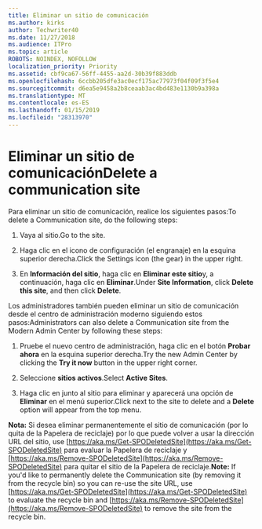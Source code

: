 ```yaml
---
title: Eliminar un sitio de comunicación
ms.author: kirks
author: Techwriter40
ms.date: 11/27/2018
ms.audience: ITPro
ms.topic: article
ROBOTS: NOINDEX, NOFOLLOW
localization_priority: Priority
ms.assetid: cbf9ca67-56ff-4455-aa2d-30b39f883ddb
ms.openlocfilehash: 6ccbb205dfe3ac0ecf175ac77973f04f09f3f5e4
ms.sourcegitcommit: d6ea5e9458a2b8ceaab3ac4bd483e1130b9a398a
ms.translationtype: MT
ms.contentlocale: es-ES
ms.lasthandoff: 01/15/2019
ms.locfileid: "28313970"
---
```

# <a name="delete-a-communication-site"></a><span data-ttu-id="8cf78-102">Eliminar un sitio de comunicación</span><span class="sxs-lookup"><span data-stu-id="8cf78-102">Delete a communication site</span></span>

<span data-ttu-id="8cf78-103">Para eliminar un sitio de comunicación, realice los siguientes pasos:</span><span class="sxs-lookup"><span data-stu-id="8cf78-103">To delete a Communication site, do the following steps:</span></span> 
  
1. <span data-ttu-id="8cf78-104">Vaya al sitio.</span><span class="sxs-lookup"><span data-stu-id="8cf78-104">Go to the site.</span></span> 
  
2. <span data-ttu-id="8cf78-105">Haga clic en el icono de configuración (el engranaje) en la esquina superior derecha.</span><span class="sxs-lookup"><span data-stu-id="8cf78-105">Click the Settings icon (the gear) in the upper right.</span></span> 
  
3. <span data-ttu-id="8cf78-106">En **Información del sitio**, haga clic en **Eliminar este sitio**y, a continuación, haga clic en **Eliminar**.</span><span class="sxs-lookup"><span data-stu-id="8cf78-106">Under **Site Information**, click **Delete this site**, and then click **Delete**.</span></span> 
  
<span data-ttu-id="8cf78-107">Los administradores también pueden eliminar un sitio de comunicación desde el centro de administración moderno siguiendo estos pasos:</span><span class="sxs-lookup"><span data-stu-id="8cf78-107">Administrators can also delete a Communication site from the Modern Admin Center by following these steps:</span></span> 
  
1. <span data-ttu-id="8cf78-108">Pruebe el nuevo centro de administración, haga clic en el botón **Probar ahora** en la esquina superior derecha.</span><span class="sxs-lookup"><span data-stu-id="8cf78-108">Try the new Admin Center by clicking the **Try it now** button in the upper right corner.</span></span> 
  
2. <span data-ttu-id="8cf78-109">Seleccione **sitios activos**.</span><span class="sxs-lookup"><span data-stu-id="8cf78-109">Select **Active Sites**.</span></span> 
  
3. <span data-ttu-id="8cf78-110">Haga clic en junto al sitio para eliminar y aparecerá una opción de **Eliminar** en el menú superior.</span><span class="sxs-lookup"><span data-stu-id="8cf78-110">Click next to the site to delete and a **Delete** option will appear from the top menu.</span></span> 
  
 <span data-ttu-id="8cf78-111">**Nota:** Si desea eliminar permanentemente el sitio de comunicación (por lo quita de la Papelera de reciclaje) por lo que puede volver a usar la dirección URL del sitio, use [https://aka.ms/Get-SPODeletedSite](https://aka.ms/Get-SPODeletedSite) para evaluar la Papelera de reciclaje y [https://aka.ms/Remove-SPODeletedSite](https://aka.ms/Remove-SPODeletedSite) para quitar el sitio de la Papelera de reciclaje.</span><span class="sxs-lookup"><span data-stu-id="8cf78-111">**Note:** If you'd like to permanently delete the Communication site (by removing it from the recycle bin) so you can re-use the site URL, use [https://aka.ms/Get-SPODeletedSite](https://aka.ms/Get-SPODeletedSite) to evaluate the recycle bin and [https://aka.ms/Remove-SPODeletedSite](https://aka.ms/Remove-SPODeletedSite) to remove the site from the recycle bin.</span></span> 
  

